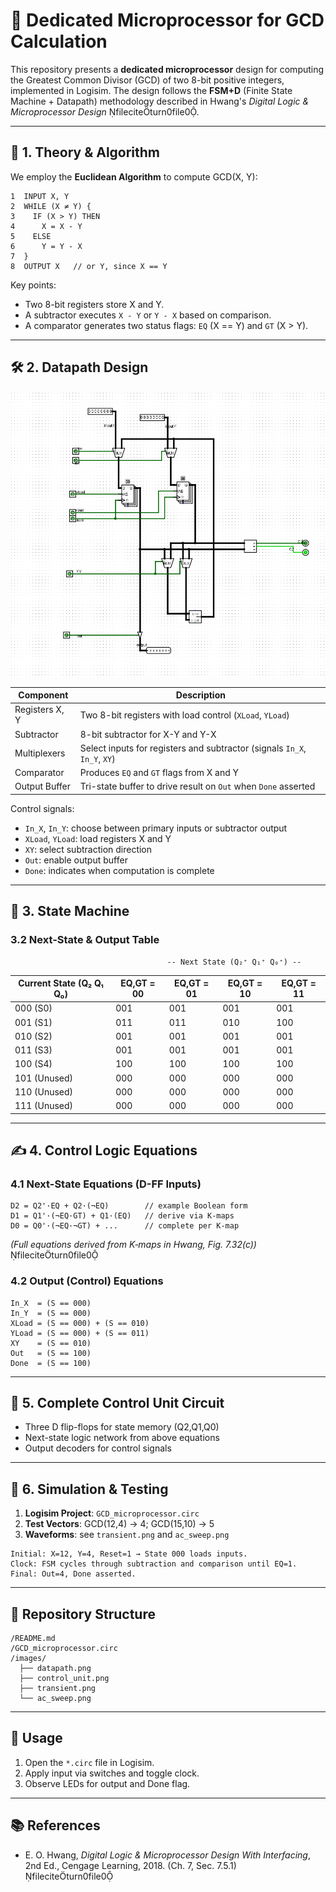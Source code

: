 # 📘 Dedicated Microprocessor for GCD Calculation

This repository presents a **dedicated microprocessor** design for computing the Greatest Common Divisor (GCD) of two 8-bit positive integers, implemented in Logisim. The design follows the **FSM+D** (Finite State Machine + Datapath) methodology described in Hwang's *Digital Logic & Microprocessor Design* fileciteturn0file0.

---

## 🧠 1. Theory & Algorithm

We employ the **Euclidean Algorithm** to compute GCD(X, Y):

```text
1  INPUT X, Y
2  WHILE (X ≠ Y) {
3    IF (X > Y) THEN
4      X = X - Y
5    ELSE
6      Y = Y - X
7  }
8  OUTPUT X   // or Y, since X == Y
```

Key points:

- Two 8-bit registers store X and Y.
- A subtractor executes `X - Y` or `Y - X` based on comparison.
- A comparator generates two status flags: `EQ` (X == Y) and `GT` (X > Y).

---

## 🛠 2. Datapath Design
 ![transient response](./Data_path.png)


| Component      | Description                                                               |
| -------------- | ------------------------------------------------------------------------- |
| Registers X, Y | Two 8-bit registers with load control (`XLoad`, `YLoad`)                  |
| Subtractor     | 8-bit subtractor for X-Y and Y-X                                          |
| Multiplexers   | Select inputs for registers and subtractor (signals `In_X`, `In_Y`, `XY`) |
| Comparator     | Produces `EQ` and `GT` flags from X and Y                                 |
| Output Buffer  | Tri-state buffer to drive result on `Out` when `Done` asserted            |

Control signals:

- `In_X`, `In_Y`: choose between primary inputs or subtractor output
- `XLoad`, `YLoad`: load registers X and Y
- `XY`: select subtraction direction
- `Out`: enable output buffer
- `Done`: indicates when computation is complete

---

## 🔄 3. State Machine

### 3.2 Next-State & Output Table

                                       -- Next State (Q₂⁺ Q₁⁺ Q₀⁺) --

| Current State (Q₂ Q₁ Q₀) | EQ,GT = 00 | EQ,GT = 01 | EQ,GT = 10 | EQ,GT = 11 |
|--------------------------|------------|------------|------------|------------|
| 000 (S0)                 | 001        | 001        | 001        | 001        |
| 001 (S1)                 | 011        | 011        | 010        | 100        |
| 010 (S2)                 | 001        | 001        | 001        | 001        |
| 011 (S3)                 | 001        | 001        | 001        | 001        |
| 100 (S4)                 | 100        | 100        | 100        | 100        |
| 101 (Unused)             | 000        | 000        | 000        | 000        |
| 110 (Unused)             | 000        | 000        | 000        | 000        |
| 111 (Unused)             | 000        | 000        | 000        | 000        |



---

## ✍️ 4. Control Logic Equations

### 4.1 Next-State Equations (D-FF Inputs)

```text
D2 = Q2'·EQ + Q2·(¬EQ)        // example Boolean form
D1 = Q1'·(¬EQ·GT) + Q1·(EQ)   // derive via K‑maps
D0 = Q0'·(¬EQ·¬GT) + ...      // complete per K‑map
```

*(Full equations derived from K‑maps in Hwang, Fig. 7.32(c))* fileciteturn0file0

### 4.2 Output (Control) Equations

```text
In_X  = (S == 000)
In_Y  = (S == 000)
XLoad = (S == 000) + (S == 010)
YLoad = (S == 000) + (S == 011)
XY    = (S == 010)
Out   = (S == 100)
Done  = (S == 100)
```

---

## 🔗 5. Complete Control Unit Circuit



- Three D flip-flops for state memory (Q2,Q1,Q0)
- Next-state logic network from above equations
- Output decoders for control signals

---

## 🧪 6. Simulation & Testing

1. **Logisim Project**: `GCD_microprocessor.circ`
2. **Test Vectors**: GCD(12,4) → 4; GCD(15,10) → 5
3. **Waveforms**: see `transient.png` and `ac_sweep.png`

```text
Initial: X=12, Y=4, Reset=1 → State 000 loads inputs.
Clock: FSM cycles through subtraction and comparison until EQ=1.
Final: Out=4, Done asserted.
```

---

## 📂 Repository Structure

```
/README.md
/GCD_microprocessor.circ
/images/
  ├── datapath.png
  ├── control_unit.png
  ├── transient.png
  └── ac_sweep.png
```

---

## 👷 Usage

1. Open the `*.circ` file in Logisim.
2. Apply input via switches and toggle clock.
3. Observe LEDs for output and Done flag.

---

## 📚 References

- E. O. Hwang, *Digital Logic & Microprocessor Design With Interfacing*, 2nd Ed., Cengage Learning, 2018. (Ch. 7, Sec. 7.5.1) fileciteturn0file0

